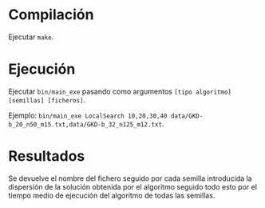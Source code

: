 # Compilación

Ejecutar `make`.

# Ejecución

Ejecutar `bin/main_exe` pasando como argumentos `[tipo algoritmo] [semillas] [ficheros]`.

Ejemplo: `bin/main_exe LocalSearch 10,20,30,40 data/GKD-b_20_n50_m15.txt,data/GKD-b_32_n125_m12.txt`.

# Resultados 

Se devuelve el nombre del fichero seguido por cada semilla introducida la dispersión de la solución obtenida por el algoritmo seguido todo esto por el tiempo medio de ejecución del algoritmo de todas las semillas.